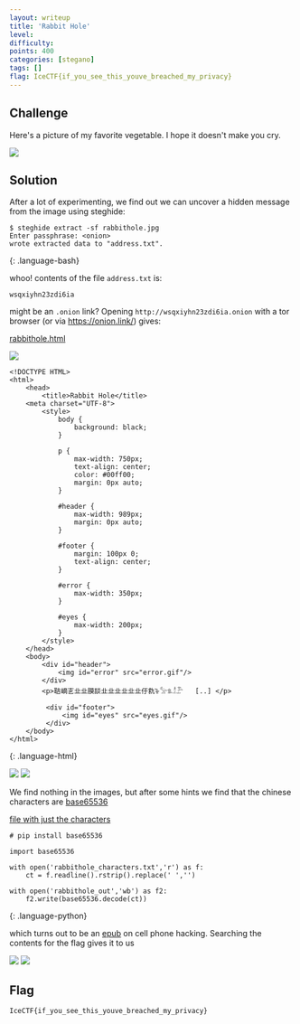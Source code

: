 ```yaml
---
layout: writeup
title: 'Rabbit Hole'
level:
difficulty:
points: 400
categories: [stegano]
tags: []
flag: IceCTF{if_you_see_this_youve_breached_my_privacy}
---
```

## Challenge

Here's a picture of my favorite vegetable. I hope it doesn't make you
cry.

![](writeupfiles/rabbithole.jpg)

## Solution

After a lot of experimenting, we find out we can uncover a hidden
message from the image using steghide:

    $ steghide extract -sf rabbithole.jpg
    Enter passphrase: <onion>
    wrote extracted data to "address.txt".
{: .language-bash}

whoo! contents of the file `address.txt` is:

    wsqxiyhn23zdi6ia

might be an `.onion` link? Opening `http://wsqxiyhn23zdi6ia.onion` with
a tor browser (or via https://onion.link/) gives:

[rabbithole.html](writeupfiles/rabbithole.html)

![](writeupfiles/rabbithole_screenshot.png)

    <!DOCTYPE HTML>
    <html>
        <head>
            <title>Rabbit Hole</title>
    	<meta charset="UTF-8">
            <style>
                body {
                    background: black;
                }

                p {
                    max-width: 750px;
                    text-align: center;
                    color: #00ff00;
                    margin: 0px auto;
                }

                #header {
                    max-width: 989px;
                    margin: 0px auto;
                }

                #footer {
                    margin: 100px 0;
                    text-align: center;
                }

                #error {
                    max-width: 350px;
                }

                #eyes {
                    max-width: 200px;
                }
            </style>
        </head>
        <body>
            <div id="header">
                <img id="error" src="error.gif"/>
            </div>
            <p>聐㠃㐊㐀㐀膜舕㐀㐀㐀㐀㐀㐀㐵㐜ꕳ𓅡𔕨𓁯𓅤   [..] </p>

             <div id="footer">
                 <img id="eyes" src="eyes.gif"/>
             </div>
        </body>
    </html>
{: .language-html}

![](writeupfiles/rabbithole_error.gif)
![](writeupfiles/rabbithole_eyes.gif)

We find nothing in the images, but after some hints we find that the
chinese characters are [base65536][1]

[file with just the characters](writeupfiles/rabbithole_characters.txt)

    # pip install base65536

    import base65536

    with open('rabbithole_characters.txt','r') as f:
        ct = f.readline().rstrip().replace(' ','')

    with open('rabbithole_out','wb') as f2:
        f2.write(base65536.decode(ct))
{: .language-python}

which turns out to be an [epub](writeupfiles/rabbithole_out.epub) on
cell phone hacking. Searching the contents for the flag gives it to us

![](writeupfiles/rabbithole_cover.png)
![](writeupfiles/rabbithole_flag.png)

## Flag

    IceCTF{if_you_see_this_youve_breached_my_privacy}



[1]: https://github.com/Parkayun/base65536
